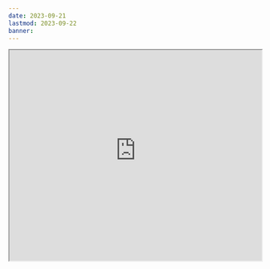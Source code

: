 ```yaml
---
date: 2023-09-21
lastmod: 2023-09-22
banner: 
---
```

<iframe src="https://projectscanner.streamlit.app/Than-Shiva-va-Uma/?embed=true" style="height:420px;width:100%;"></iframe>